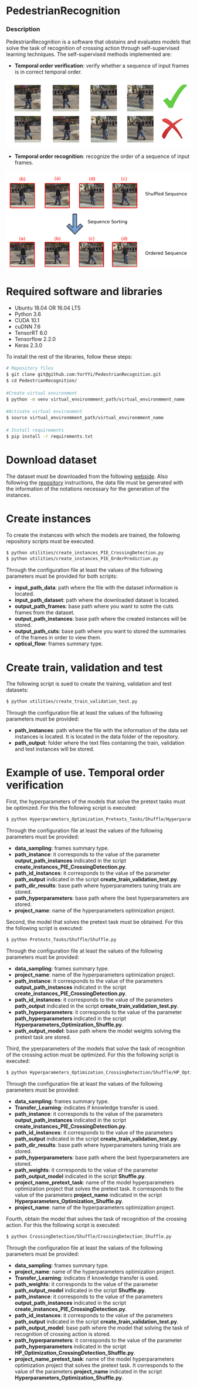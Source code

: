 # PedestrianRecognition
### Description
PedestrianRecognition is a software that obstains and evaluates models that solve the task of recognition of crossing action through self-supervised learning techniques. The self-supervised methods implemented are:
- __Temporal order verification__: verify whether a sequence of input frames is in correct temporal order.

![image](./imgs/Verification.png)  

- __Temporal order recognition__: recognize the order of a sequence of input frames.

![image](./imgs/OrderPrediction.png)  


# Required software and libraries

- Ubuntu 18.04 OR 16.04 LTS
- Python 3.6
- CUDA 10.1
- cuDNN 7.6
- TensorRT 6.0
- Tensorflow 2.2.0
- Keras 2.3.0

To install the rest of the libraries, follow these steps:

```bash
# Repository files
$ git clone git@github.com:YorYYi/PedestrianRecognition.git
$ cd PedestrianRecognition/

#Create virtual environment
$ python -m venv virtual_environmment_path/virtual_environmment_name

#Activate virtual environment
$ source virtual_environmment_path/virtual_environmment_name

# Install requirements
$ pip install -r requirements.txt
```

# Download dataset

The dataset must be downloaded from the following [webside](http://data.nvision2.eecs.yorku.ca/PIE_dataset/PIE_clips/). Also following the [repository](https://github.com/aras62/PIE) instructions, the data file must be generated with the information of the notations necessary for the generation of the instances.


# Create instances

To create the instances with which the models are trained, the following repository scripts must be executed. 


```bash
$ python utilities/create_instances_PIE_CrossingDetection.py
$ python utilities/create_instances_PIE_OrderPrediction.py
```

Through the configuration file at least the values of the following parameters must be provided for both scripts:
- **input_path_data**: path where the file with the dataset information is located.
- **input_path_dataset**: path where the downloaded dataset is located.
- **output_path_frames**: base path where you want to sotre the cuts frames from the dataset.
- **output_path_instances**: base path where the created instances will be stored.
- **output_path_cuts**: base path where you want to stored the summaries of the frames in order to view them.
- **optical_flow**: frames summary type.


# Create train, validation and test

The following script is sued to create the training, validation and test datasets:

```bash
$ python utilities/create_train_validation_test.py
```

Through the configuration file at least the values of the following parameters must be provided:
- **path_instances**: path where the file with the information of the data set instances is located. It is located in the data folder of the repository.
- **path_output**: folder where the text files containing the train, validation and test instances will be stored.


# Example of use. Temporal order verification

First, the hyperparameters of the models that solve the pretext tasks must be optimized. For this the following script is executed:

```bash
$ python Hyperparameters_Optimization_Pretexts_Tasks/Shuffle/Hyperparameters_Optimization_Shuffle.py
```

Through the configuration file at least the values of the following parameters must be provided:

- **data_sampling**: frames summary type.
- **path_instance**: it corresponds to the value of the parameter **output_path_instances** indicated in the script **create_instances_PIE_CrossingDetection.py**.
- **path_id_instances**: it corresponds to the value of the parameter **path_output** indicated in the script **create_train_validation_test.py**.
- **path_dir_results**: base path where hyperparameters tuning trials are stored.
- **path_hyperparameters**: base path where the best hyperparameters are stored.
- **project_name**: name of the hyperparameters optimization project.

Second, the model that solves the pretext task must be obtained. For this the following script is executed:

```bash
$ python Pretexts_Tasks/Shuffle/Shuffle.py
```

Through the configuration file at least the values of the following parameters must be provided:

- **data_sampling**: frames summary type.
- **project_name**: name of the hyperparameters optimization project.
- **path_instance**: it corresponds to the value of the parameters **output_path_instances** indicated in the script **create_instances_PIE_CrossingDetection.py**.
- **path_id_instances**: it corresponds to the value of the parameters **path_output** indicated in the script **create_train_validation_test.py**.
- **path_hyperparameters**: it corresponds to the value of the parameter **path_hyperparameters** indicated in the script **Hyperparameters_Optimization_Shuffle.py**.
- **path_output_model**: base path where the model weights solving the pretext task are stored.

Third, the yperparameters of the models that solve the task of recognition of the crossing action must be optimized. For this the following script is executed:

```bash
$ python Hyperparameters_Optimization_CrossingDetection/Shuffle/HP_Optimization_CrossingDetection_Shuffle.py
```

Through the configuration file at least the values of the following parameters must be provided:

- **data_sampling**: frames summary type.
- **Transfer_Learning**: indicates if knowledge transfer is used.
- **path_instance**: it corresponds to the value of the parameters **output_path_instances** indicated in the script **create_instances_PIE_CrossingDetection.py**.
- **path_id_instances**: it corresponds to the value of the parameters **path_output** indicated in the script **create_train_validation_test.py**.
- **path_dir_results**: base path where hyperparameters tuning trials are stored.
- **path_hyperparameters**: base path where the best hyperparameters are stored.
- **path_weights**: it corresponds to the value of the parameter **path_output_model** indicated in the script **Shuffle.py**.
- **project_name_pretext_task**: name of the model hyperparameters optimization project that solves the pretext task. It corresponds to the value of the parameters **project_name** indicated in the script **Hyperparameters_Optimization_Shuffle.py**.
- **project_name**: name of the hyperparameters optimization project.

Fourth, obtain the model that solves the task of recognition of the crossing action. For this the following script is executed:


```bash
$ python CrossingDetection/Shuffle/CrossingDetection_Shuffle.py
```

Through the configuration file at least the values of the following parameters must be provided:

- **data_sampling**: frames summary type.
- **project_name**: name of the hyperparameters optimization project.
- **Transfer_Learning**: indicates if knowledge transfer is used.
- **path_weights**: it corresponds to the value of the parameter **path_output_model** indicated in the script **Shuffle.py**.
- **path_instance**: it corresponds to the value of the parameters **output_path_instances** indicated in the script **create_instances_PIE_CrossingDetection.py**.
- **path_id_instances**: it corresponds to the value of the parameters **path_output** indicated in the script **create_train_validation_test.py**.
- **path_output_model**: base path where the model that solving the task of recognition of crossing action is stored.
- **path_hyperparameters**: it corresponds to the value of the parameter **path_hyperparameters** indicated in the script **HP_Optimization_CrossingDetection_Shuffle.py**.
- **project_name_pretext_task**: name of the model hyperparameters optimization project that solves the pretext task. It corresponds to the value of the parameters **project_name** indicated in the script **Hyperparameters_Optimization_Shuffle.py**.


